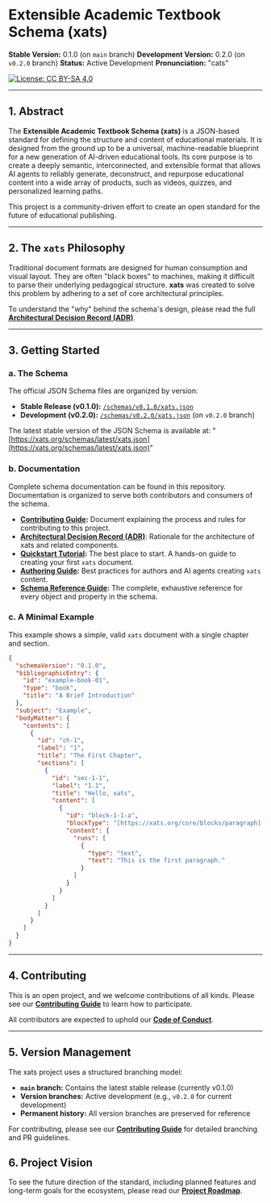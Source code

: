 # Extensible Academic Textbook Schema (xats)

**Stable Version:** 0.1.0 (on `main` branch)
**Development Version:** 0.2.0 (on `v0.2.0` branch)
**Status:** Active Development
**Pronunciation:** "cats"

[![License: CC BY-SA 4.0](https://img.shields.io/badge/License-CC%20BY--SA%204.0-lightgrey.svg)](https://creativecommons.org/licenses/by-sa/4.0/)

---

## 1. Abstract

The **Extensible Academic Textbook Schema (xats)** is a JSON-based standard for defining the structure and content of educational materials. It is designed from the ground up to be a universal, machine-readable blueprint for a new generation of AI-driven educational tools. Its core purpose is to create a deeply semantic, interconnected, and extensible format that allows AI agents to reliably generate, deconstruct, and repurpose educational content into a wide array of products, such as videos, quizzes, and personalized learning paths.

This project is a community-driven effort to create an open standard for the future of educational publishing.

---

## 2. The `xats` Philosophy

Traditional document formats are designed for human consumption and visual layout. They are often "black boxes" to machines, making it difficult to parse their underlying pedagogical structure. **xats** was created to solve this problem by adhering to a set of core architectural principles.

To understand the "why" behind the schema's design, please read the full **[Architectural Decision Record (ADR)](./docs/ARCHITECTURE.md)**.

---

## 3. Getting Started

### a. The Schema

The official JSON Schema files are organized by version:
- **Stable Release (v0.1.0):** [`/schemas/v0.1.0/xats.json`](./schemas/v0.1.0/xats.json)
- **Development (v0.2.0):** [`/schemas/v0.2.0/xats.json`](./schemas/v0.2.0/xats.json) (on `v0.2.0` branch)

The latest stable version of the JSON Schema is available at:
"[https://xats.org/schemas/latest/xats.json](https://xats.org/schemas/latest/xats.json)"

### b. Documentation

Complete schema documentation can be found in this repository. Documentation is organized to serve both contributors and consumers of the schema.

- **[Contributing Guide](./CONTRIBUTING.md):** Document explaining the process and rules for contributing to this project.
- **[Architectural Decision Record (ADR)](./docs/ARCHITECTURE.md)**: Rationale for the architecture of xats and related components.
- **[Quickstart Tutorial](./docs/QUICKSTART_TUTORIAL.md):** The best place to start. A hands-on guide to creating your first `xats` document.
- **[Authoring Guide](./docs/guides/authoring-guide.md):** Best practices for authors and AI agents creating `xats` content.
- **[Schema Reference Guide](./docs/reference/index.md):** The complete, exhaustive reference for every object and property in the schema.

### c. A Minimal Example

This example shows a simple, valid `xats` document with a single chapter and section.

```json
{
  "schemaVersion": "0.1.0",
  "bibliographicEntry": {
    "id": "example-book-01",
    "type": "book",
    "title": "A Brief Introduction"
  },
  "subject": "Example",
  "bodyMatter": {
    "contents": [
      {
        "id": "ch-1",
        "label": "1",
        "title": "The First Chapter",
        "sections": [
          {
            "id": "sec-1-1",
            "label": "1.1",
            "title": "Hello, xats",
            "content": [
              {
                "id": "block-1-1-a",
                "blockType": "[https://xats.org/core/blocks/paragraph](https://xats.org/core/blocks/paragraph)",
                "content": {
                  "runs": [
                    {
                      "type": "text",
                      "text": "This is the first paragraph."
                    }
                  ]
                }
              }
            ]
          }
        ]
      }
    ]
  }
}
```

---

## 4. Contributing

This is an open project, and we welcome contributions of all kinds. Please see our **[Contributing Guide](./CONTRIBUTING.md)** to learn how to participate.

All contributors are expected to uphold our **[Code of Conduct](./CODE_OF_CONDUCT.md)**.

---

## 5. Version Management

The xats project uses a structured branching model:
- **`main` branch:** Contains the latest stable release (currently v0.1.0)
- **Version branches:** Active development (e.g., `v0.2.0` for current development)
- **Permanent history:** All version branches are preserved for reference

For contributing, please see our **[Contributing Guide](./CONTRIBUTING.md)** for detailed branching and PR guidelines.

## 6. Project Vision

To see the future direction of the standard, including planned features and long-term goals for the ecosystem, please read our **[Project Roadmap](./docs/ROADMAP.md)**.